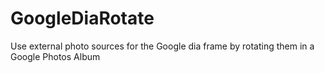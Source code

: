# GoogleDiaRotate
Use external photo sources for the Google dia frame by rotating them in a Google Photos Album
